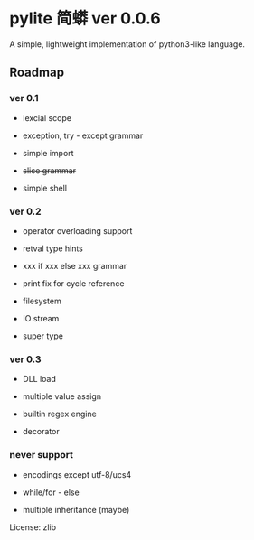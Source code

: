 
# pylite 简蟒 ver 0.0.6

A simple, lightweight implementation of python3-like language.

## Roadmap

### ver 0.1

* lexcial scope

* exception, try - except grammar

* simple import

* ~~slice grammar~~

* simple shell


### ver 0.2

* operator overloading support

* retval type hints

* xxx if xxx else xxx grammar

* print fix for cycle reference

* filesystem

* IO stream

* super type


### ver 0.3

* DLL load

* multiple value assign

* builtin regex engine

* decorator


### never support

* encodings except utf-8/ucs4

* while/for - else 

* multiple inheritance (maybe)


License: zlib
